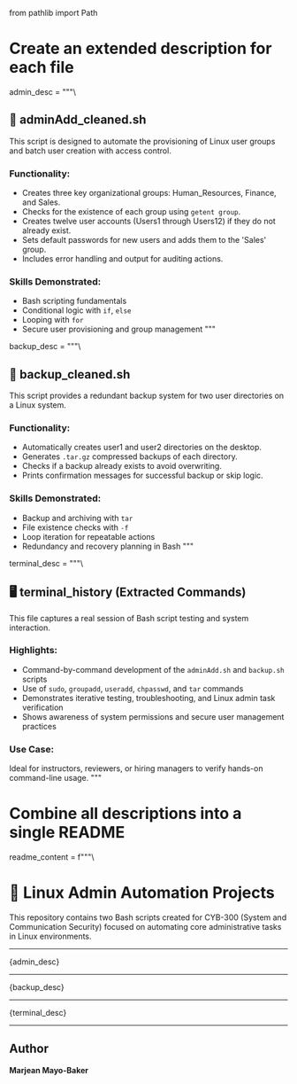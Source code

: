 from pathlib import Path

# Create an extended description for each file
admin_desc = """\
## 📁 adminAdd_cleaned.sh

This script is designed to automate the provisioning of Linux user groups and batch user creation with access control.

### Functionality:
- Creates three key organizational groups: Human_Resources, Finance, and Sales.
- Checks for the existence of each group using `getent group`.
- Creates twelve user accounts (Users1 through Users12) if they do not already exist.
- Sets default passwords for new users and adds them to the 'Sales' group.
- Includes error handling and output for auditing actions.

### Skills Demonstrated:
- Bash scripting fundamentals
- Conditional logic with `if`, `else`
- Looping with `for`
- Secure user provisioning and group management
"""

backup_desc = """\
## 💾 backup_cleaned.sh

This script provides a redundant backup system for two user directories on a Linux system.

### Functionality:
- Automatically creates user1 and user2 directories on the desktop.
- Generates `.tar.gz` compressed backups of each directory.
- Checks if a backup already exists to avoid overwriting.
- Prints confirmation messages for successful backup or skip logic.

### Skills Demonstrated:
- Backup and archiving with `tar`
- File existence checks with `-f`
- Loop iteration for repeatable actions
- Redundancy and recovery planning in Bash
"""

terminal_desc = """\
## 🖥️ terminal_history (Extracted Commands)

This file captures a real session of Bash script testing and system interaction.

### Highlights:
- Command-by-command development of the `adminAdd.sh` and `backup.sh` scripts
- Use of `sudo`, `groupadd`, `useradd`, `chpasswd`, and `tar` commands
- Demonstrates iterative testing, troubleshooting, and Linux admin task verification
- Shows awareness of system permissions and secure user management practices

### Use Case:
Ideal for instructors, reviewers, or hiring managers to verify hands-on command-line usage.
"""

# Combine all descriptions into a single README
readme_content = f"""\
# 🔐 Linux Admin Automation Projects

This repository contains two Bash scripts created for CYB-300 (System and Communication Security) focused on automating core administrative tasks in Linux environments.

---

{admin_desc}

---

{backup_desc}

---

{terminal_desc}

---

## Author

**Marjean Mayo-Baker**  
